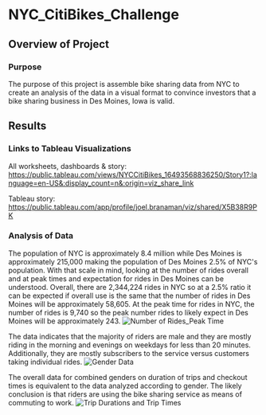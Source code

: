# NYC_CitiBikes_Challenge
## Overview of Project
### Purpose
The purpose of this project is assemble bike sharing data from NYC to create an analysis of the data in a visual format to convince investors that a bike sharing business in Des Moines, Iowa is valid.

## Results
### Links to Tableau Visualizations
All worksheets, dashboards & story: https://public.tableau.com/views/NYCCitiBikes_16493568836250/Story1?:language=en-US&:display_count=n&:origin=viz_share_link

Tableau story: https://public.tableau.com/app/profile/joel.branaman/viz/shared/X5B38R9PK

### Analysis of Data
The population of NYC is approximately 8.4 million while Des Moines is approximately 215,000 making the population of Des Moines 2.5% of NYC's population. With that scale in mind, looking at the number of rides overall and at peak times and expectation for rides in Des Moines can be understood. Overall, there are 2,344,224 rides in NYC so at a 2.5% ratio it can be expected if overall use is the same that the number of rides in Des Moines will be approximately 58,605. At the peak time for rides in NYC, the number of rides is 9,740 so the peak number rides to likely expect in Des Moines will be approximately 243.
![Number of Rides_Peak Time](https://user-images.githubusercontent.com/96451672/162588334-beafcc3f-9df7-48c5-ae0f-a2589612ef03.png)

The data indicates that the majority of riders are male and they are mostly riding in the morning and evenings on weekdays for less than 20 minutes. Additionally, they are mostly subscribers to the service versus customers taking individual rides.
![Gender Data](https://user-images.githubusercontent.com/96451672/162589034-da1b903b-8aab-4b3b-9bad-b6e4916286d7.png)

The overall data for combined genders on duration of trips and checkout times is equivalent to the data analyzed according to gender. The likely conclusion is that riders are using the bike sharing service as means of commuting to work.
![Trip Durations and Trip Times](https://user-images.githubusercontent.com/96451672/162590084-09fddc2d-fbdc-4b57-9bdf-6f96543d58c2.png)


